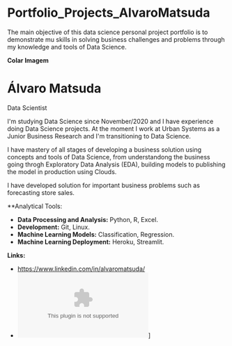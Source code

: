 # Portfolio_Projects_AlvaroMatsuda

The main objective of this data science personal project portfolio is to demonstrate mu skills in solving business challenges and problems through my knowledge and tools of Data Science.

**Colar Imagem**

# Álvaro Matsuda
Data Scientist

I'm studying Data Science since November/2020 and I have experience doing Data Science projects. At the moment I work at Urban Systems as a Junior Business Research and I'm transitioning to Data Science.

I have mastery of all stages of developing a business solution using concepts and tools of Data Science, from understandong the business going throgh Exploratory Data Analysis (EDA), building models to publishing the model in production using Clouds.

I have developed solution for important business problems such as forecasting store sales.

**Analytical Tools:

- **Data Processing and Analysis:** Python, R, Excel.
- **Development:** Git, Linux.
- **Machine Learning Models:** Classification, Regression.
- **Machine Learning Deployment:** Heroku, Streamlit.

**Links:**
- https://www.linkedin.com/in/alvaromatsuda/
- ![image](kazu.mts@gmail.com)]

